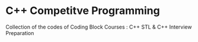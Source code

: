 # C++ Competitve Programming
Collection of the codes of Coding Block Courses : C++ STL &amp; C++ Interview Preparation
